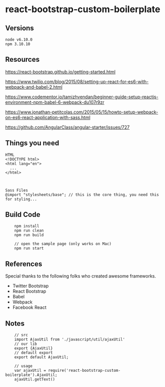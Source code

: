# react-bootstrap-custom-boilerplate

## Versions
```
node v6.10.0
npm 3.10.10
```


## Resources
https://react-bootstrap.github.io/getting-started.html

https://www.twilio.com/blog/2015/08/setting-up-react-for-es6-with-webpack-and-babel-2.html

https://www.codementor.io/tamizhvendan/beginner-guide-setup-reactjs-environment-npm-babel-6-webpack-du107r9zr

https://www.jonathan-petitcolas.com/2015/05/15/howto-setup-webpack-on-es6-react-application-with-sass.html

https://github.com/AngularClass/angular-starter/issues/727


## Things you need
```
HTML
<!DOCTYPE html>
<html lang="en">
  ...
</html>



Sass Files
@import "stylesheets/base"; // this is the core thing, you need this for styling...
```


## Build Code
```
    npm install
    npm run clean
    npm run build

    // open the sample page (only works on Mac)
    npm run start
```

## References
Special thanks to the following folks who created awesome frameworks.
- Twitter Bootstrap
- React Bootstrap
- Babel
- Webpack
- Facebook React



## Notes
```
    // src
    import AjaxUtil from './javascript/util/ajaxUtil'
    // our lib
    export {AjaxUtil}
    // default export
    export default AjaxUtil;

    // usage
    var ajaxUtil = require('react-bootstrap-custom-boilerplate').AjaxUtil;
    ajaxUtil.getText()
```
